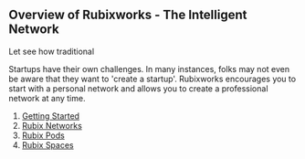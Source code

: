 ## Overview of Rubixworks - The Intelligent Network

Let see how traditional

Startups have their own challenges. In many instances, folks may not even be aware that they want to 'create a startup'. Rubixworks encourages you to start with a personal network and allows you to create a professional network at any time.

 1. [Getting Started](P001.1)
 2. [Rubix Networks](P001.2)
 3. [Rubix Pods](P001.3)
 4. [Rubix Spaces](P001.4)

<!--stackedit_data:
eyJoaXN0b3J5IjpbMTU2MTEyOTI4MV19
-->